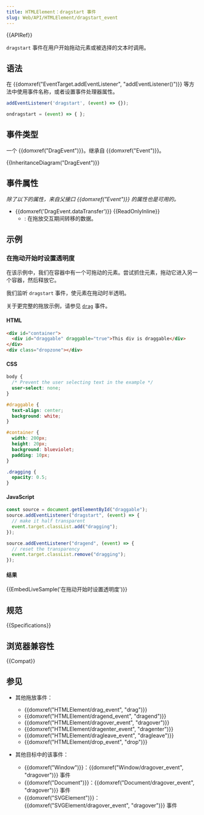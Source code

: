 ```yaml
---
title: HTMLElement：dragstart 事件
slug: Web/API/HTMLElement/dragstart_event
---
```


{{APIRef}}

`dragstart` 事件在用户开始拖动元素或被选择的文本时调用。

## 语法

在 {{domxref("EventTarget.addEventListener", "addEventListener()")}} 等方法中使用事件名称，或者设置事件处理器属性。

```js
addEventListener('dragstart', (event) => {});

ondragstart = (event) => { };
```

## 事件类型

一个 {{domxref("DragEvent")}}。继承自 {{domxref("Event")}}。

{{InheritanceDiagram("DragEvent")}}

## 事件属性

_除了以下的属性，来自父接口 {{domxref("Event")}} 的属性也是可用的。_

- {{domxref('DragEvent.dataTransfer')}} {{ReadOnlyInline}}
  - : 在拖放交互期间转移的数据。

## 示例

### 在拖动开始时设置透明度

在该示例中，我们在容器中有一个可拖动的元素。尝试抓住元素，拖动它进入另一个容器，然后释放它。

我们监听 `dragstart` 事件，使元素在拖动时半透明。

关于更完整的拖放示例，请参见 [`drag`](/zh-CN/docs/Web/API/HTMLElement/drag_event) 事件。

#### HTML

```html
<div id="container">
  <div id="draggable" draggable="true">This div is draggable</div>
</div>
<div class="dropzone"></div>
```

#### CSS

```css
body {
  /* Prevent the user selecting text in the example */
  user-select: none;
}

#draggable {
  text-align: center;
  background: white;
}

#container {
  width: 200px;
  height: 20px;
  background: blueviolet;
  padding: 10px;
}

.dragging {
  opacity: 0.5;
}
```

#### JavaScript

```js
const source = document.getElementById("draggable");
source.addEventListener("dragstart", (event) => {
  // make it half transparent
  event.target.classList.add("dragging");
});

source.addEventListener("dragend", (event) => {
  // reset the transparency
  event.target.classList.remove("dragging");
});
```

#### 结果

{{EmbedLiveSample('在拖动开始时设置透明度')}}

## 规范

{{Specifications}}

## 浏览器兼容性

{{Compat}}

## 参见

- 其他拖放事件：

  - {{domxref("HTMLElement/drag_event", "drag")}}
  - {{domxref("HTMLElement/dragend_event", "dragend")}}
  - {{domxref("HTMLElement/dragover_event", "dragover")}}
  - {{domxref("HTMLElement/dragenter_event", "dragenter")}}
  - {{domxref("HTMLElement/dragleave_event", "dragleave")}}
  - {{domxref("HTMLElement/drop_event", "drop")}}

- 其他目标中的该事件：

  - {{domxref("Window")}}：{{domxref("Window/dragover_event", "dragover")}} 事件
  - {{domxref("Document")}}：{{domxref("Document/dragover_event", "dragover")}} 事件
  - {{domxref("SVGElement")}}：{{domxref("SVGElement/dragover_event", "dragover")}} 事件
